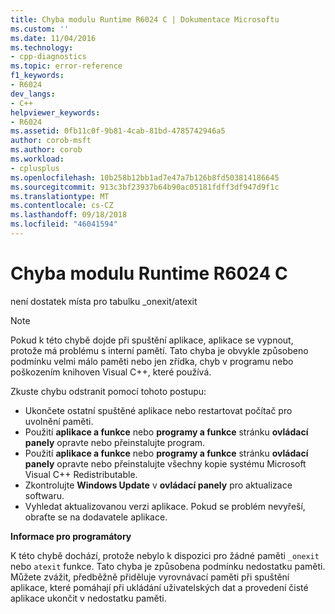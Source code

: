 ```yaml
---
title: Chyba modulu Runtime R6024 C | Dokumentace Microsoftu
ms.custom: ''
ms.date: 11/04/2016
ms.technology:
- cpp-diagnostics
ms.topic: error-reference
f1_keywords:
- R6024
dev_langs:
- C++
helpviewer_keywords:
- R6024
ms.assetid: 0fb11c0f-9b81-4cab-81bd-4785742946a5
author: corob-msft
ms.author: corob
ms.workload:
- cplusplus
ms.openlocfilehash: 10b258b12bb1ad7e47a7b126b8fd503814186645
ms.sourcegitcommit: 913c3bf23937b64b90ac05181fdff3df947d9f1c
ms.translationtype: MT
ms.contentlocale: cs-CZ
ms.lasthandoff: 09/18/2018
ms.locfileid: "46041594"
---
```

# <a name="c-runtime-error-r6024"></a>Chyba modulu Runtime R6024 C

není dostatek místa pro tabulku _onexit/atexit

> [!NOTE]
>  Pokud k této chybě dojde při spuštění aplikace, aplikace se vypnout, protože má problému s interní pamětí. Tato chyba je obvykle způsobeno podmínku velmi málo paměti nebo jen zřídka, chyb v programu nebo poškozením knihoven Visual C++, které používá.
>
>  Zkuste chybu odstranit pomocí tohoto postupu:
>
>  -   Ukončete ostatní spuštěné aplikace nebo restartovat počítač pro uvolnění paměti.
> -   Použití **aplikace a funkce** nebo **programy a funkce** stránku **ovládací panely** opravte nebo přeinstalujte program.
> -   Použití **aplikace a funkce** nebo **programy a funkce** stránku **ovládací panely** opravte nebo přeinstalujte všechny kopie systému Microsoft Visual C++ Redistributable.
> -   Zkontrolujte **Windows Update** v **ovládací panely** pro aktualizace softwaru.
> -   Vyhledat aktualizovanou verzi aplikace. Pokud se problém nevyřeší, obraťte se na dodavatele aplikace.

**Informace pro programátory**

K této chybě dochází, protože nebylo k dispozici pro žádné paměti `_onexit` nebo `atexit` funkce. Tato chyba je způsobena podmínku nedostatku paměti. Můžete zvážit, předběžně přiděluje vyrovnávací paměti při spuštění aplikace, které pomáhají při ukládání uživatelských dat a provedení čisté aplikace ukončit v nedostatku paměti.